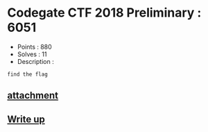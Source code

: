 # Codegate CTF 2018 Preliminary : 6051

- Points : 880
- Solves : 11
- Description :
```
find the flag
```

## [attachment](6051.7z)

## [Write up](writeup.md)
